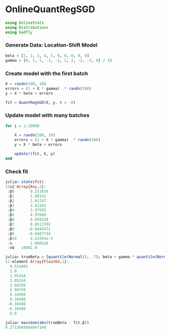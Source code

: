 
# OnlineQuantRegSGD


````julia
using OnlineStats
using Distributions
using Gadfly
````





### Generate Data: Location-Shift Model
````julia
beta = [1, 2, 3, 4, 5, 0, 0, 0, 0, 0]
gamma = [0, 1, 1, -1, -1, 2, 2, -2, -2, 0] / 10
````





### Create model with the first batch
````julia
X = randn(100, 10)
errors = (1 + X * gamma) .* randn(100)
y = X * beta + errors

fit = QuantRegSGD(X, y, τ = .6)
````





### Update model with many batches
````julia
for i = 1:10000
	
	X = randn(100, 10)
	errors = (1 + X * gamma) .* randn(100)
	y = X * beta + errors

	update!(fit, X, y)
end
````





### Check fit
````julia
julia> state(fit)
13x2 Array{Any,2}:
 :β0       0.253036  
 :β1       1.00141   
 :β2       2.01747   
 :β3       3.02262   
 :β4       3.97585   
 :β5       4.97608   
 :β6       0.050318  
 :β7       0.0513702 
 :β8      -0.0445471 
 :β9      -0.0487734 
 :β10      4.41501e-5
 :n        1.0001e6  
 :nb   10001.0       

julia> trueBeta = [quantile(Normal(), .7); beta + gamma * quantile(Normal(), .7)]
11-element Array{Float64,1}:
  0.524401
  1.0     
  2.05244 
  3.05244 
  3.94756 
  4.94756 
  0.10488 
  0.10488 
 -0.10488 
 -0.10488 
  0.0     

julia> maximum(abs(trueBeta - fit.β))
0.2713649564847148

````


